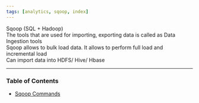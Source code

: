 ```yaml
---
tags: [analytics, sqoop, index]
---
```


Sqoop (SQL + Hadoop)  
The tools that are used for importing, exporting data is called as Data Ingestion tools  
Sqoop allows to bulk load data. It allows to perform full load and incremental load  
Can import data into HDFS/ Hive/ Hbase

---

### Table of Contents

* [Sqoop Commands](Sqoop%20Commands.md)

